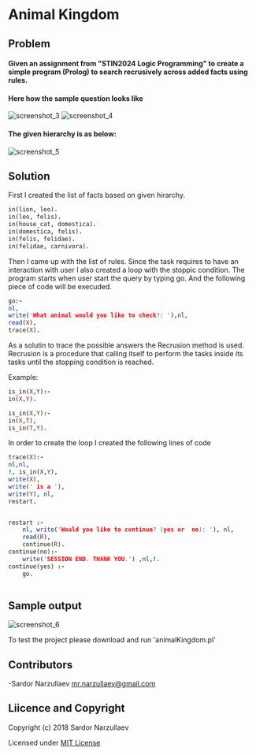 # Animal Kingdom 

## Problem

#### Given an assignment from "STIN2024 Logic Programming" to create a simple program (Prolog) to search recrusively across added facts using rules. 

#### Here how the sample question looks like

![screenshot_3](https://user-images.githubusercontent.com/33327894/38142185-00109bf4-346e-11e8-86e8-f854719662f8.jpg)
![screenshot_4](https://user-images.githubusercontent.com/33327894/38142207-0b2f8c0c-346e-11e8-9a18-251f7a1c60b1.jpg)

#### The given hierarchy is as below: 

![screenshot_5](https://user-images.githubusercontent.com/33327894/38142242-2bbd53e6-346e-11e8-9bbe-f36d62fa7fc1.jpg)

## Solution 
First I created the list of facts based on given hirarchy. 
```prolog
in(lion, leo).
in(leo, felis).
in(house_cat, domestica).
in(domestica, felis).
in(felis, felidae).
in(felidae, carnivora).
```
Then I came up with the list of rules. Since the task requires to have an interaction with user I also created a loop with the stoppic condition. 
The program starts when user start the query by typing go. And the following piece of code will be execuded. 

```prolog
go:-
nl,
write('What animal would you like to check?: '),nl,
read(X),
trace(X).
```
As a solutin to trace the possible answers the Recrusion method is used. Recrusion is a procedure that calling itself to perform the tasks inside its tasks until the stopping condition is reached. 

Example:

```prolog
is_in(X,Y):-
in(X,Y).

is_in(X,Y):-
in(X,T),
is_in(T,Y).
```
In order to create the loop I created the following lines of code

```prolog
trace(X):-
nl,nl,
!, is_in(X,Y),
write(X), 
write(' is a '),
write(Y), nl,
restart.


restart :-
	nl, write('Would you like to continue? (yes or  no): '), nl, 
	read(R),
	continue(R).
continue(no):-
	write('SESSION END. THANK YOU.') ,nl,!.
continue(yes) :-
	go.
 
 ```
 
 ## Sample output 
 ![screenshot_6](https://user-images.githubusercontent.com/33327894/38142776-3d6cd0ec-3470-11e8-82e2-197cd5cf3843.jpg)

 To test the project please download and run 'animalKingdom.pl'


 ## Contributors 

-Sardor Narzullaev <mr.narzullaev@gmail.com>

## Liicence and Copyright 

Copyright (c) 2018 Sardor Narzullaev

Licensed under [MIT License](LICENCE)

